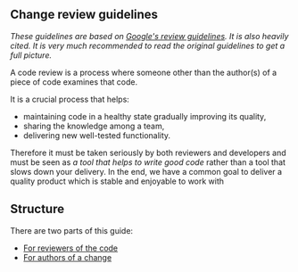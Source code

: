 ## Change review guidelines

_These guidelines are based on [Google's review guidelines](https://google.github.io/eng-practices/review/)._
_It is also heavily cited. It is very much recommended to read the original guidelines to get a full picture._

A code review is a process where someone other than the author(s) of a piece of code examines that code.

It is a crucial process that helps:
* maintaining code in a healthy state gradually improving its quality,
* sharing the knowledge among a team,
* delivering new well-tested functionality.

Therefore it must be taken seriously by both reviewers and developers and must be seen as *a tool that helps to write good code* rather than a tool that slows down your delivery. 
In the end, we have a common goal to deliver a quality product which is stable and enjoyable to work with

## Structure

There are two parts of this guide:
* [For reviewers of the code](reviewer/index.md)
* [For authors of a change](developer/index.md)
